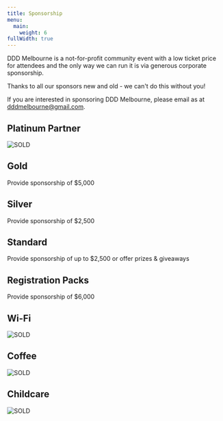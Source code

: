 ```yaml
---
title: Sponsorship
menu:
  main:
    weight: 6
fullWidth: true
---
```

DDD Melbourne is a not-for-profit community event with a low ticket price for attendees and the only way we can run it is via generous corporate sponsorship. 

Thanks to all our sponsors new and old - we can't do this without you!

If you are interested in sponsoring DDD Melbourne, please email as at [dddmelbourne@gmail.com](mailto:dddmelbourne@gmail.com).   

<div class="sponsor equal-heights">
  <div class="col">
    <h2>Platinum Partner</h2>
    <img src="/images/sold.png" alt="SOLD" />
  </div>
  <div class="col">
    <h2>Gold</h2>
    <p>Provide sponsorship of $5,000</p>
  </div>
  <div class="col">
    <h2>Silver</h2>
    <p>Provide sponsorship of $2,500</p>
  </div>
  <div class="col">
    <h2>Standard</h2>
    <p>Provide sponsorship of up to $2,500 or offer prizes & giveaways</p>
  </div>
</div>
<div class="sponsor equal-heights">
  <div class="col">
    <h2>Registration Packs</h2>
    <p>Provide sponsorship of $6,000</p>
  </div>
  <div class="col">
    <h2>Wi-Fi</h2>
    <img src="/images/sold.png" alt="SOLD" />
  </div>
  <div class="col">
    <h2>Coffee</h2>
    <img src="/images/sold.png" alt="SOLD" />
  </div>
  <div class="col">
    <h2>Childcare</h2>
    <img src="/images/sold.png" alt="SOLD" />
  </div>
</div>
